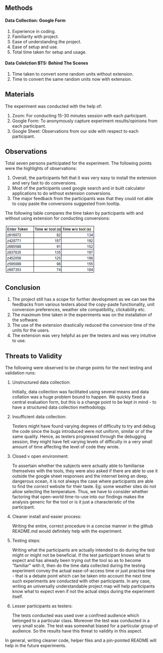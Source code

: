 ## Methods
#### Data Collection: Google Form
1. Experience in coding.
2. Familiarity with project.
3. Ease of understanding the project.
4. Ease of setup and use.
5. Total time taken for setup and usage.

#### Data Colelction BTS: Behind The Scenes
1. Time taken to convert some random units without extension.
2. Time to convert the same random units now with extension.

## Materials
The experiment was conducted with the help of:
1. Zoom: For conducting 15-30 minutes session with each participant.
2. Google Form: To anonymously capture experiment results/opinions from each participant.
3. Google Sheet: Observations from our side with respect to each participant.

## Observations
Total seven persons participated for the experiment. The following points were the highlights of observations:
1. Overall, the participants felt that it was very easy to install the extension and very fast to do conversions.
2. Most of the participants used google search and in built calculator applications to do without extension conversions.
3. The major feedback from the participants was that they could not able to copy paste the conversions suggested from tooltip. 

The following table compares the time taken by participants with and without using extension for conducting conversions:

![Observation Table](https://github.com/pranav2595/units_converter_extension/blob/master/observation_table.PNG)



## Conclusion
1. The project still has a scope for further development as we can see the feedbacks from various testers about the copy-paste functionality, unit conversion preferences, weather site compatibility, clickability etc.
2. The maximum time taken in the experiments was on the installation of the software.
3. The use of the extension drastically reduced the conversion time of the units for the users.
4. The extension was very helpful as per the testers and was very intuitive to use.



## Threats to Validity
The following were observed to be change points for the next testing and validation runs:
1. Unstructured data collection:
   
   Initially, data collection was facilitated using several means and data collation was a huge problem bound to happen. We quickly fixed a central evaluation form, but this is a change point to be kept in mind - to have a structured data collection methodology.
   
2. Insufficient data collection:
   
   Testers might have found varying degrees of difficulty to try and debug the code since the bugs introduced were not uniform, similar or of the same quality. Hence, as testers progressed through the debugging session, they might have felt varying levels of difficulty in a very small amount of time affecting the level of code they wrote.

3. Closed v open environment:
    
    To assertain whether the subjects were actually able to familiarise themselves with the tools, they were also asked if there are able to use it outside the google sheet responses and the internet being an deep, dangerous ocean, it is not always the case where participants are able to find the *correct* website for their taste. Eg: some weather sites do not allow selecting the temperature. Thus, we have to consider whether factoring that open-world time-to-use into our findings makes the analysis generic for the tool or is it just a characteristic of the participant.

4. Cleaner install and easier process:

    Writing the entire, correct procedure in a concise manner in the github README.md would definitely help with the experiment. 

5. Testing steps:

   Writing what the participants are actually intended to do during the test might or might not be beneficial. If the test participant knows what to expect and has already been trying out the tool so as to become "familiar" with it, then do the time data collected during the testing experiment convey the actual ease-of-access time or just practise time - that is a debate point which can be taken into account the next time such experiments are conducted with other participants. In any case, writing an universally understandable project map will help participants know what to expect even if not the actual steps during the experiment itself.


6. Lesser participants as testers:

    The tests conducted was used over a confined audience which belonged to a particular class. Moreover the test was conducted in a very small scale. The test was somewhat biased for a particular group of audience. So the results have this threat to validity in this aspect.
  
In general, writing cleaner code, helper files and a pin-pointed README will help in the future experiments.
